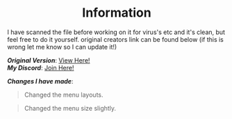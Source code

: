 <h1 align="center">Information</a></h1>

I have scanned the file before working on it for virus's etc and it's clean, but feel free to do it yourself. original creators link can be found below (if this is wrong let me know so I can update it!)

***Original Version***:
<a href="https://www.unknowncheats.me/forum/other-games/511184-assetto-corsa-alien-torque-grip-downforce.html" target="blank">
View Here!</a>  
***My Discord***:
<a href="https://discord.gg/WHHsDjm73Y" target="blank">
Join Here!</a>

***Changes I have made***:
>Changed the menu layouts. 

>Changed the menu size slightly.
